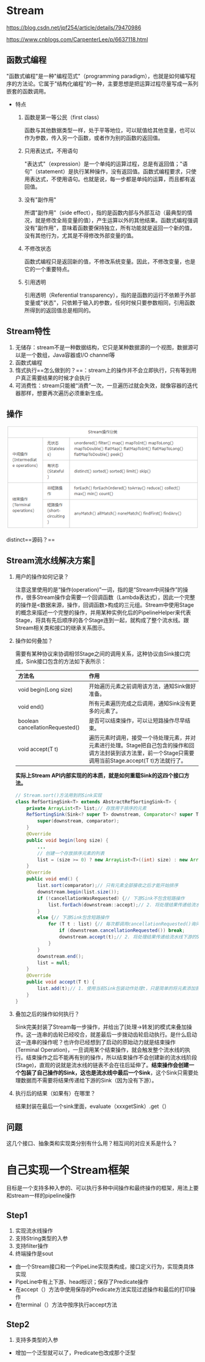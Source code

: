 # Stream

https://blog.csdn.net/jpf254/article/details/79470986

https://www.cnblogs.com/CarpenterLee/p/6637118.html

## 函数式编程

"函数式编程"是一种"编程范式"（programming paradigm），也就是如何编写程序的方法论。它属于"结构化编程"的一种，主要思想是把运算过程尽量写成一系列嵌套的函数调用。

- 特点

  1. 函数是第一等公民（first class）

     函数与其他数据类型一样，处于平等地位，可以赋值给其他变量，也可以作为参数，传入另一个函数，或者作为别的函数的返回值。

  2. 只用表达式，不用语句

     "表达式"（expression）是一个单纯的运算过程，总是有返回值；"语句"（statement）是执行某种操作，没有返回值。函数式编程要求，只使用表达式，不使用语句。也就是说，每一步都是单纯的运算，而且都有返回值。

  3. 没有"副作用"

     所谓"副作用"（side effect），指的是函数内部与外部互动（最典型的情况，就是修改全局变量的值），产生运算以外的其他结果。函数式编程强调没有"副作用"，意味着函数要保持独立，所有功能就是返回一个新的值，没有其他行为，尤其是不得修改外部变量的值。

  4. 不修改状态

     函数式编程只是返回新的值，不修改系统变量。因此，不修改变量，也是它的一个重要特点。

  5. 引用透明

     引用透明（Referential transparency），指的是函数的运行不依赖于外部变量或"状态"，只依赖于输入的参数，任何时候只要参数相同，引用函数所得到的返回值总是相同的。

## Stream特性

1. 无储存：stream不是一种数据结构，它只是某种数据源的一个视图，数据源可以是一个数组，Java容器或I/O channel等
2. 函数式编程
3. 惰式执行==怎么做到的？==：stream上的操作并不会立即执行，只有等到用户真正需要结果的时候才会执行
4. 可消费性：stream只能被“消费”一次，一旦遍历过就会失效，就像容器的迭代器那样，想要再次遍历必须重新生成。

## 操作

![Stream操作分类表](Stream.assets/Stream操作分类表.png)



distinct==源码？==

## Stream流水线解决方案🎇

1. 用户的操作如何记录？

   注意这里使用的是“操作(operation)”一词，指的是“Stream中间操作”的操作，很多Stream操作会需要一个回调函数（Lambda表达式），因此一个完整的操作是<数据来源，操作，回调函数>构成的三元组。Stream中使用Stage的概念来描述一个完整的操作，并用某种实例化后的PipelineHelper来代表Stage，将具有先后顺序的各个Stage连到一起，就构成了整个流水线。跟Stream相关类和接口的继承关系图示。

2. 操作如何叠加？

   需要有某种协议来协调相邻Stage之间的调用关系，这种协议由Sink接口完成，Sink接口包含的方法如下表所示：

   | 方法名                          | 作用                                                         |
   | ------------------------------- | ------------------------------------------------------------ |
   | void begin(Long size)           | 开始遍历元素之前调用该方法，通知Sink做好准备。               |
   | void end()                      | 所有元素遍历完成之后调用，通知Sink没有更多的元素了。         |
   | boolean cancellationRequested() | 是否可以结束操作，可以让短路操作尽早结束。                   |
   | void accept(T t)                | 遍历元素时调用，接受一个待处理元素，并对元素进行处理。Stage把自己包含的操作和回调方法封装到该方法里，前一个Stage只需要调用当前Stage.accept(T t)方法就行了。 |

   **实际上Stream API内部实现的的本质，就是如何重载Sink的这四个接口方法。**

   ```java
   // Stream.sort()方法用到的Sink实现
   class RefSortingSink<T> extends AbstractRefSortingSink<T> {
       private ArrayList<T> list;// 存放用于排序的元素
       RefSortingSink(Sink<? super T> downstream, Comparator<? super T> comparator) {
           super(downstream, comparator);
       }
       @Override
       public void begin(long size) {
           ...
           // 创建一个存放排序元素的列表
           list = (size >= 0) ? new ArrayList<T>((int) size) : new ArrayList<T>();
       }
       @Override
       public void end() {
           list.sort(comparator);// 只有元素全部接收之后才能开始排序
           downstream.begin(list.size());
           if (!cancellationWasRequested) {// 下游Sink不包含短路操作
               list.forEach(downstream::accept);// 2. 将处理结果传递给流水线下游的Sink
           }
           else {// 下游Sink包含短路操作
               for (T t : list) {// 每次都调用cancellationRequested()询问是否可以结束处理。
                   if (downstream.cancellationRequested()) break;
                   downstream.accept(t);// 2. 将处理结果传递给流水线下游的Sink
               }
           }
           downstream.end();
           list = null;
       }
       @Override
       public void accept(T t) {
           list.add(t);// 1. 使用当前Sink包装动作处理t，只是简单的将元素添加到中间列表当中
       }
   }
   ```

3. 叠加之后的操作如何执行？

   Sink完美封装了Stream每一步操作，并给出了[处理->转发]的模式来叠加操作。这一连串的齿轮已经咬合，就差最后一步拨动齿轮启动执行。是什么启动这一连串的操作呢？也许你已经想到了启动的原始动力就是结束操作(Terminal Operation)，一旦调用某个结束操作，就会触发整个流水线的执行。结束操作之后不能再有别的操作，所以结束操作不会创建新的流水线阶段(Stage)，直观的说就是流水线的链表不会在往后延伸了。**结束操作会创建一个包装了自己操作的Sink，这也是流水线中最后一个Sink**，这个Sink只需要处理数据而不需要将结果传递给下游的Sink（因为没有下游）。

4. 执行后的结果（如果有）在哪里？

   结果封装在最后一个sink里面，evaluate（xxxgetSink）.get（）

## 问题

这几个接口、抽象类和实现类分别有什么用？相互间的对应关系是什么？

# 自己实现一个Stream框架

目标是一个支持多种入参的、可以执行多种中间操作和最终操作的框架，用法上要和stream一样的pipeline操作

## Step1

1. 实现流水线操作
2. 支持String类型的入参
3. 支持filter操作
4. 终端操作是sout

- 由一个Stream接口和一个PipeLine实现类构成，接口定义行为，实现类具体实现
- PipeLine中有上下游、head标识；保存了Predicate操作
- 在accept（）方法中使用保存的Predicate方法实现过滤操作和最后的打印操作
- 在terminal（）方法中按序执行accept方法

## Step2

1. 支持多类型的入参

- 增加一个泛型就可以了，Predicate也改成那个泛型